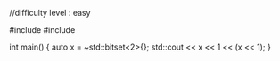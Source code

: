 //difficulty level : easy

#include <bitset>
#include <iostream>

int main()
{
	auto x = ~std::bitset<2>{};
	std::cout << x << 1 << (x << 1);
}
